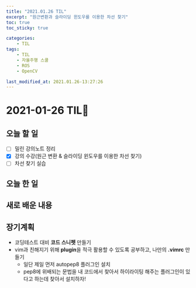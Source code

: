 ```yaml
---
title: "2021.01.26 TIL"
excerpt: "원근변환과 슬라이딩 윈도우를 이용한 차선 찾기"
toc: true
toc_sticky: true

categories:
    - TIL 
tags:
    - TIL
    - 자율주행 스쿨
    - ROS
    - OpenCV

last_modified_at: 2021.01.26-13:27:26  
---
```

 
# 2021-01-26 TIL📓
## 오늘 할 일
- [ ] 밀린 강의노트 정리
- [x] 강의 수강(원근 변환 & 슬라이딩 윈도우를 이용한 차선 찾기) 
- [ ] 차선 찾기 실습 

## 오늘 한 일

## 새로 배운 내용

## 장기계획
- 코딩테스트 대비 **코드 스니펫** 만들기
- vim과 친해지기 위해 **plugin**을 적극 활용할 수 있도록 공부하고, 나만의 **.vimrc** 만들기
    - 일단 제일 먼저 autopep8 플러그인 설치
    - pep8에 위배되는 문법을 내 코드에서 찾아서 하이라이팅 해주는 플러그인이 있다고 하는데 찾아서 설치하자!
